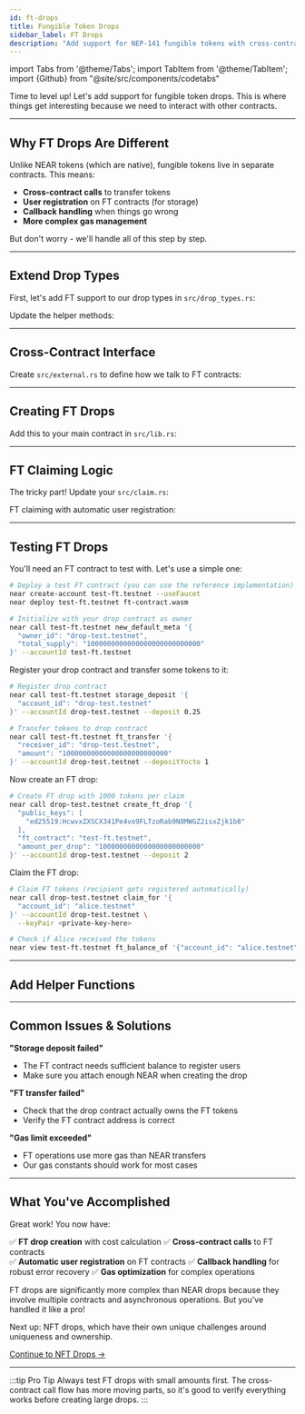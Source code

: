 ```yaml
---
id: ft-drops
title: Fungible Token Drops
sidebar_label: FT Drops
description: "Add support for NEP-141 fungible tokens with cross-contract calls and automatic user registration."
---
```


import Tabs from '@theme/Tabs';
import TabItem from '@theme/TabItem';
import {Github} from "@site/src/components/codetabs"

Time to level up! Let's add support for fungible token drops. This is where things get interesting because we need to interact with other contracts.

---

## Why FT Drops Are Different

Unlike NEAR tokens (which are native), fungible tokens live in separate contracts. This means:

- **Cross-contract calls** to transfer tokens
- **User registration** on FT contracts (for storage)
- **Callback handling** when things go wrong
- **More complex gas management**

But don't worry - we'll handle all of this step by step.

---

## Extend Drop Types

First, let's add FT support to our drop types in `src/drop_types.rs`:

<Github fname="drop_types.rs" language="rust" 
        url="https://github.com/Festivemena/Near-drop/blob/main/contract/src/drop_types.rs"
        start="5" end="35" />

Update the helper methods:
<Github fname="drop_types.rs" language="rust" 
        url="https://github.com/Festivemena/Near-drop/blob/main/contract/src/drop_types.rs"
        start="37" end="60" />

---

## Cross-Contract Interface

Create `src/external.rs` to define how we talk to FT contracts:

<Github fname="external.rs" language="rust" 
        url="https://github.com/Festivemena/Near-drop/blob/main/contract/src/external.rs"
        start="1" end="30" />

---

## Creating FT Drops

Add this to your main contract in `src/lib.rs`:

<Github fname="ft_drop.rs" language="rust" 
        url="https://github.com/Festivemena/Near-drop/blob/main/contract/src/ft_drop.rs"
        start="1" end="60" />

---

## FT Claiming Logic

The tricky part! Update your `src/claim.rs`:

<Github fname="claim.rs" language="rust" 
        url="https://github.com/Festivemena/Near-drop/blob/main/contract/src/claim.rs"
        start="150" end="200" />

FT claiming with automatic user registration:

<Github fname="claim.rs" language="rust" 
        url="https://github.com/Festivemena/Near-drop/blob/main/contract/src/claim.rs"
        start="202" end="280" />

---

## Testing FT Drops

You'll need an FT contract to test with. Let's use a simple one:

```bash
# Deploy a test FT contract (you can use the reference implementation)
near create-account test-ft.testnet --useFaucet
near deploy test-ft.testnet ft-contract.wasm

# Initialize with your drop contract as owner
near call test-ft.testnet new_default_meta '{
  "owner_id": "drop-test.testnet",
  "total_supply": "1000000000000000000000000000"
}' --accountId test-ft.testnet
```

Register your drop contract and transfer some tokens to it:

```bash
# Register drop contract
near call test-ft.testnet storage_deposit '{
  "account_id": "drop-test.testnet"
}' --accountId drop-test.testnet --deposit 0.25

# Transfer tokens to drop contract
near call test-ft.testnet ft_transfer '{
  "receiver_id": "drop-test.testnet",
  "amount": "10000000000000000000000000"
}' --accountId drop-test.testnet --depositYocto 1
```

Now create an FT drop:

```bash
# Create FT drop with 1000 tokens per claim
near call drop-test.testnet create_ft_drop '{
  "public_keys": [
    "ed25519:HcwvxZXSCX341Pe4vo9FLTzoRab9N8MWGZ2isxZjk1b8"
  ],
  "ft_contract": "test-ft.testnet",
  "amount_per_drop": "1000000000000000000000000"
}' --accountId drop-test.testnet --deposit 2
```

Claim the FT drop:

```bash
# Claim FT tokens (recipient gets registered automatically)
near call drop-test.testnet claim_for '{
  "account_id": "alice.testnet"
}' --accountId drop-test.testnet \
  --keyPair <private-key-here>

# Check if Alice received the tokens
near view test-ft.testnet ft_balance_of '{"account_id": "alice.testnet"}'
```

---

## Add Helper Functions

<Github fname="ft_drop.rs" language="rust" 
        url="https://github.com/Festivemena/Near-drop/blob/main/contract/src/ft_drop.rs"
        start="120" end="150" />

---

## Common Issues & Solutions

**"Storage deposit failed"**
- The FT contract needs sufficient balance to register users
- Make sure you attach enough NEAR when creating the drop

**"FT transfer failed"**  
- Check that the drop contract actually owns the FT tokens
- Verify the FT contract address is correct

**"Gas limit exceeded"**
- FT operations use more gas than NEAR transfers
- Our gas constants should work for most cases

---

## What You've Accomplished

Great work! You now have:

✅ **FT drop creation** with cost calculation
✅ **Cross-contract calls** to FT contracts  
✅ **Automatic user registration** on FT contracts
✅ **Callback handling** for robust error recovery
✅ **Gas optimization** for complex operations

FT drops are significantly more complex than NEAR drops because they involve multiple contracts and asynchronous operations. But you've handled it like a pro!

Next up: NFT drops, which have their own unique challenges around uniqueness and ownership.

[Continue to NFT Drops →](./nft-drops.md)

---

:::tip Pro Tip
Always test FT drops with small amounts first. The cross-contract call flow has more moving parts, so it's good to verify everything works before creating large drops.
:::
